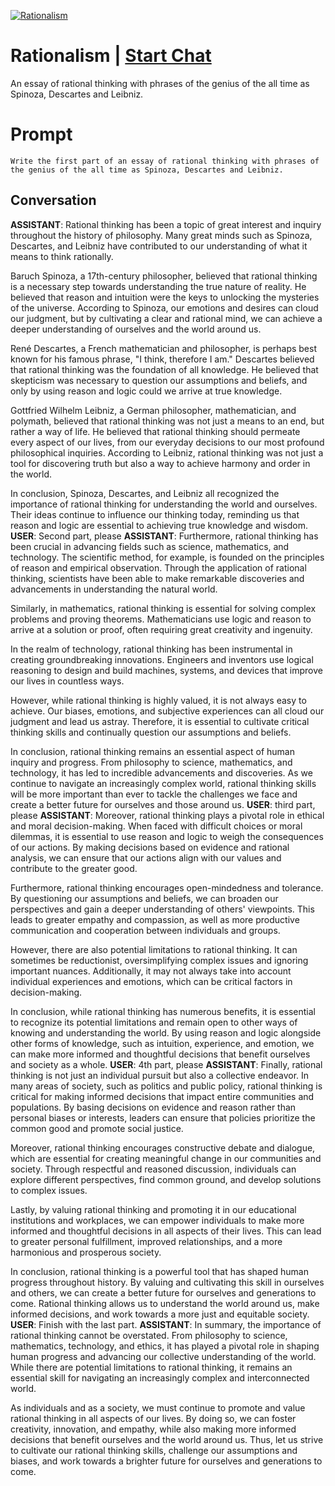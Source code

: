 
[![Rationalism](https://flow-prompt-covers.s3.us-west-1.amazonaws.com/icon/cute/cute_4.png)](https://gptcall.net/chat.html?data=%7B%22contact%22%3A%7B%22id%22%3A%22dGBS2lHExCtOs35kWAmYA%22%2C%22flow%22%3Atrue%7D%7D)
# Rationalism | [Start Chat](https://gptcall.net/chat.html?data=%7B%22contact%22%3A%7B%22id%22%3A%22dGBS2lHExCtOs35kWAmYA%22%2C%22flow%22%3Atrue%7D%7D)
An essay of rational thinking with phrases of the genius of the all time as Spinoza, Descartes and Leibniz.

# Prompt

```
Write the first part of an essay of rational thinking with phrases of the genius of the all time as Spinoza, Descartes and Leibniz.
```

## Conversation

**ASSISTANT**: Rational thinking has been a topic of great interest and inquiry throughout the history of philosophy. Many great minds such as Spinoza, Descartes, and Leibniz have contributed to our understanding of what it means to think rationally.



Baruch Spinoza, a 17th-century philosopher, believed that rational thinking is a necessary step towards understanding the true nature of reality. He believed that reason and intuition were the keys to unlocking the mysteries of the universe. According to Spinoza, our emotions and desires can cloud our judgment, but by cultivating a clear and rational mind, we can achieve a deeper understanding of ourselves and the world around us.



René Descartes, a French mathematician and philosopher, is perhaps best known for his famous phrase, "I think, therefore I am." Descartes believed that rational thinking was the foundation of all knowledge. He believed that skepticism was necessary to question our assumptions and beliefs, and only by using reason and logic could we arrive at true knowledge.



Gottfried Wilhelm Leibniz, a German philosopher, mathematician, and polymath, believed that rational thinking was not just a means to an end, but rather a way of life. He believed that rational thinking should permeate every aspect of our lives, from our everyday decisions to our most profound philosophical inquiries. According to Leibniz, rational thinking was not just a tool for discovering truth but also a way to achieve harmony and order in the world.



In conclusion, Spinoza, Descartes, and Leibniz all recognized the importance of rational thinking for understanding the world and ourselves. Their ideas continue to influence our thinking today, reminding us that reason and logic are essential to achieving true knowledge and wisdom.
**USER**: Second part, please
**ASSISTANT**: Furthermore, rational thinking has been crucial in advancing fields such as science, mathematics, and technology. The scientific method, for example, is founded on the principles of reason and empirical observation. Through the application of rational thinking, scientists have been able to make remarkable discoveries and advancements in understanding the natural world.



Similarly, in mathematics, rational thinking is essential for solving complex problems and proving theorems. Mathematicians use logic and reason to arrive at a solution or proof, often requiring great creativity and ingenuity.



In the realm of technology, rational thinking has been instrumental in creating groundbreaking innovations. Engineers and inventors use logical reasoning to design and build machines, systems, and devices that improve our lives in countless ways.



However, while rational thinking is highly valued, it is not always easy to achieve. Our biases, emotions, and subjective experiences can all cloud our judgment and lead us astray. Therefore, it is essential to cultivate critical thinking skills and continually question our assumptions and beliefs.



In conclusion, rational thinking remains an essential aspect of human inquiry and progress. From philosophy to science, mathematics, and technology, it has led to incredible advancements and discoveries. As we continue to navigate an increasingly complex world, rational thinking skills will be more important than ever to tackle the challenges we face and create a better future for ourselves and those around us.
**USER**: third part, please
**ASSISTANT**: Moreover, rational thinking plays a pivotal role in ethical and moral decision-making. When faced with difficult choices or moral dilemmas, it is essential to use reason and logic to weigh the consequences of our actions. By making decisions based on evidence and rational analysis, we can ensure that our actions align with our values and contribute to the greater good.



Furthermore, rational thinking encourages open-mindedness and tolerance. By questioning our assumptions and beliefs, we can broaden our perspectives and gain a deeper understanding of others' viewpoints. This leads to greater empathy and compassion, as well as more productive communication and cooperation between individuals and groups.



However, there are also potential limitations to rational thinking. It can sometimes be reductionist, oversimplifying complex issues and ignoring important nuances. Additionally, it may not always take into account individual experiences and emotions, which can be critical factors in decision-making.



In conclusion, while rational thinking has numerous benefits, it is essential to recognize its potential limitations and remain open to other ways of knowing and understanding the world. By using reason and logic alongside other forms of knowledge, such as intuition, experience, and emotion, we can make more informed and thoughtful decisions that benefit ourselves and society as a whole.
**USER**: 4th part, please
**ASSISTANT**: Finally, rational thinking is not just an individual pursuit but also a collective endeavor. In many areas of society, such as politics and public policy, rational thinking is critical for making informed decisions that impact entire communities and populations. By basing decisions on evidence and reason rather than personal biases or interests, leaders can ensure that policies prioritize the common good and promote social justice.



Moreover, rational thinking encourages constructive debate and dialogue, which are essential for creating meaningful change in our communities and society. Through respectful and reasoned discussion, individuals can explore different perspectives, find common ground, and develop solutions to complex issues.



Lastly, by valuing rational thinking and promoting it in our educational institutions and workplaces, we can empower individuals to make more informed and thoughtful decisions in all aspects of their lives. This can lead to greater personal fulfillment, improved relationships, and a more harmonious and prosperous society.



In conclusion, rational thinking is a powerful tool that has shaped human progress throughout history. By valuing and cultivating this skill in ourselves and others, we can create a better future for ourselves and generations to come. Rational thinking allows us to understand the world around us, make informed decisions, and work towards a more just and equitable society.
**USER**: Finish with the last part.
**ASSISTANT**: In summary, the importance of rational thinking cannot be overstated. From philosophy to science, mathematics, technology, and ethics, it has played a pivotal role in shaping human progress and advancing our collective understanding of the world. While there are potential limitations to rational thinking, it remains an essential skill for navigating an increasingly complex and interconnected world.



As individuals and as a society, we must continue to promote and value rational thinking in all aspects of our lives. By doing so, we can foster creativity, innovation, and empathy, while also making more informed decisions that benefit ourselves and the world around us. Thus, let us strive to cultivate our rational thinking skills, challenge our assumptions and biases, and work towards a brighter future for ourselves and generations to come.


